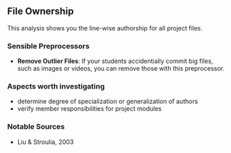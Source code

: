 ## File Ownership
This analysis shows you the line-wise authorship for all project files.

### Sensible Preprocessors
- **Remove Outlier Files**: If your students accidentially commit big files,
such as images or videos, you can remove those with this preprocessor.

### Aspects worth investigating
- determine degree of specialization or generalization of authors
- verify member responsibilities for project modules

### Notable Sources
- Liu & Stroulia, 2003